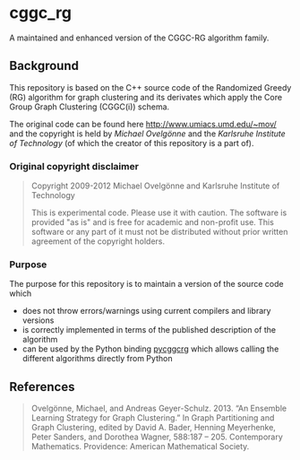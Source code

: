 # cggc_rg
A maintained and enhanced version of the CGGC-RG algorithm family.

## Background
This repository is based on the C++ source code of the Randomized Greedy (RG) algorithm for graph clustering and its derivates
which apply the Core Group Graph Clustering (CGGC(i)) schema.

The original code can be found here http://www.umiacs.umd.edu/~mov/ and the copyright is held by *Michael Ovelgönne* and the *Karlsruhe Institute of Technology* (of which the creator of this repository is a part of).

### Original copyright disclaimer
>Copyright 2009-2012 Michael Ovelgönne and Karlsruhe Institute of Technology
>
>This is experimental code. Please use it with caution.
>The software is provided "as is" and is free for academic and non-profit use. 
>This software or any part of it must not be distributed without
>prior written agreement of the copyright holders.

### Purpose
The purpose for this repository is to maintain a version of the source code which 
- does not throw errors/warnings using current compilers and library versions
- is correctly implemented in terms of the published description of the algorithm
- can be used by the Python binding [pycggcrg](https://github.com/FabianBall/pycggcrg) which allows calling the different algorithms directly from Python

## References
> Ovelgönne, Michael, and Andreas Geyer-Schulz. 2013. “An Ensemble Learning Strategy for Graph Clustering.” In Graph Partitioning and Graph Clustering, edited by David A. Bader, Henning Meyerhenke, Peter Sanders, and Dorothea Wagner, 588:187 – 205. Contemporary Mathematics. Providence: American Mathematical Society.

